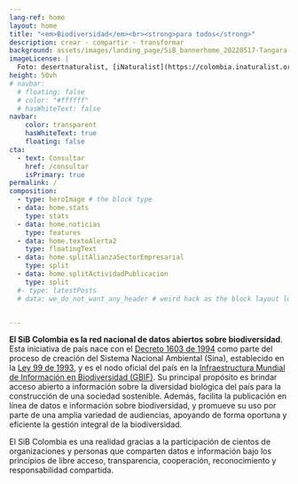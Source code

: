 ```yaml
---
lang-ref: home
layout: home
title: "<em>Biodiversidad</em><br><strong>para todos</strong>"
description: crear · compartir · transformar
background: assets/images/landing_page/SiB_bannerhome_20220517-Tangara-xanthocephala-desertnaturalist-iNaturalist.jpg
imageLicense: |
  Foto: desertnaturalist, [iNaturalist](https://colombia.inaturalist.org/observations/104947761){:target="_blank"}.
height: 50vh
# navbar:
  # floating: false
  # color: "#ffffff"
  # hasWhiteText: false
navbar:
    color: transparent
    hasWhiteText: true
    floating: false
cta:
  - text: Consultar
    href: /consultar
    isPrimary: true
permalink: /
composition:
  - type: heroImage # the block type
  - data: home.stats
    type: stats
  - data: home.noticias
    type: features
  - data: home.textoAlerta2
    type: floatingText
  - data: home.splitAlianzaSectorEmpresarial
    type: split
  - data: home.splitActividadPublicacion
    type: split
  #- type: latestPosts
  # data: we_do_not_want_any_header # weird hack as the block layout looks for a data element and falls back to the page if none is present


---
```


**El SiB Colombia es la red nacional de datos abiertos sobre biodiversidad**. Esta iniciativa de país nace con el [Decreto 1603 de 1994](http://www.humboldt.org.co/images/documentos/pdf/Normativo/1994-07-17-dec-1603.pdf) como parte del proceso de creación del Sistema Nacional Ambiental (Sina), establecido en la [Ley 99 de 1993](http://www.humboldt.org.co/images/documentos/pdf/Normativo/1993-12-22-ley-99-crea-el-sina-y-mma.pdf), y es el nodo oficial del país en la [Infraestructura Mundial de Información en Biodiversidad (GBIF)](https://www.gbif.org/). Su principal propósito es brindar acceso abierto a información sobre la diversidad biológica del país para la construcción de una sociedad sostenible. Además, facilita la publicación en línea de datos e información sobre biodiversidad, y promueve su uso por parte de una amplia variedad de audiencias, apoyando de forma oportuna y eficiente la gestión integral de la biodiversidad.

El SiB Colombia es una realidad gracias a la participación de cientos de organizaciones y personas que comparten datos e información bajo los principios de libre acceso, transparencia, cooperación, reconocimiento y responsabilidad compartida.


